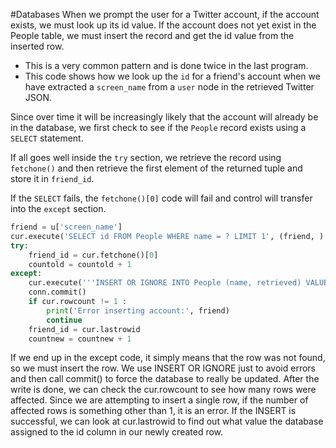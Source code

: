 #Databases 
When we prompt the user for a Twitter account, if the account exists, we must
look up its id value. If the account does not yet exist in the People table, we must
insert the record and get the id value from the inserted row.
- This is a very common pattern and is done twice in the last program.
- This code shows how we look up the `id` for a friend's account when we have extracted a `screen_name` from a `user` node in the retrieved Twitter JSON.

Since over time it will be increasingly likely that the account will already be in
the database, we first check to see if the `People` record exists using a `SELECT`
statement.

If all goes well inside the `try` section, we retrieve the record using `fetchone()` and then retrieve the first element of the returned tuple and store it in `friend_id`.

If the `SELECT` fails, the `fetchone()[0]` code will fail and control will transfer into the `except` section.
```python
friend = u['screen_name']
cur.execute('SELECT id FROM People WHERE name = ? LIMIT 1', (friend, ) )
try:
    friend_id = cur.fetchone()[0]
    countold = countold + 1
except:
    cur.execute('''INSERT OR IGNORE INTO People (name, retrieved) VALUES (?, 0)''', (friend, ) )
    conn.commit()
    if cur.rowcount != 1 :
        print('Error inserting account:', friend)
        continue
    friend_id = cur.lastrowid
    countnew = countnew + 1
```
If we end up in the except code, it simply means that the row was not found, so
we must insert the row. We use INSERT OR IGNORE just to avoid errors and then
call commit() to force the database to really be updated. After the write is done,
we can check the cur.rowcount to see how many rows were affected. Since we are
attempting to insert a single row, if the number of affected rows is something other
than 1, it is an error.
If the INSERT is successful, we can look at cur.lastrowid to find out what value
the database assigned to the id column in our newly created row.
